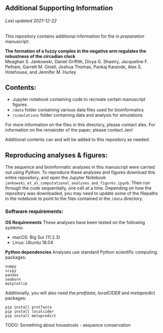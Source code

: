 ## Additional Supporting Information
###### Last updated 2021-12-22

This repository contains additional information for the *in preparation* manuscript:

**The formation of a fuzzy complex in the negative arm regulates the robustness of the circadian clock** <br> Meaghan S. Jankowski, Daniel Griffith, Divya G. Shastry, Jacqueline F. Pelham, Garrett M. Ginell, Joshua Thomas, Pankaj Karande, Alex S. Holehouse, and Jennifer M. Hurley


## Contents:

* Jupyter notebook containing code to recreate certain manuscript figures
* `/data` folder containing various data files used for bioinformatics
* `/simulations` folder containing data and analysis for simulations

For more information on the files in this directory, please contact alex. For information on the remainder of the paper, please contact Jen!

Additional contents can and will be added to this repository as needed. 

## Reproducing analyses & figures:

The sequence and bioinformatic analyses in this manuscript were carried out using Python. To reproduce these analyses and figures download this entire repository, and open the Jupyter Notebook `jankowski_et_al_computational_analyses_and_figures.ipynb`. Then run through the code sequentially, one cell at a time. Depending on how the repository was downloaded, you may need to update some of the filepaths in the notebook to point to the files contained in the `/data` directory.

### Software requirements:
**OS Requirements**
These analyses have been tested on the following systems:
* macOS: Big Sur (11.2.3)
* Linux: Ubuntu 18.04

**Python dependencies**
Analyses use standard Python scientific computing packages:
```
numpy
scipy
pandas
seaborn
matplotlib
```
Additionally, you will also need the *protfasta*, *localCIDER* and *metapredict* packages:
```
pip install protfasta
pip install localcider
pip install metapredict
```

TODO: Something about housetools - sequence conservation
